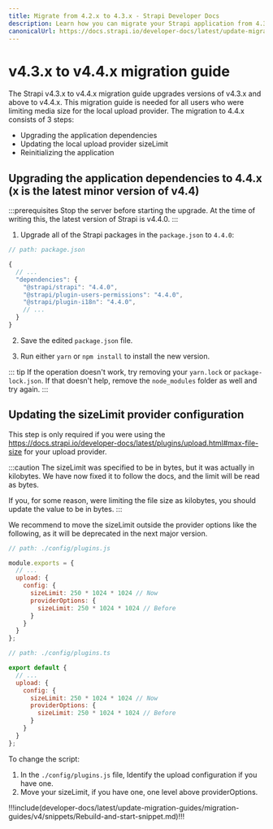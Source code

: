 ```yaml
---
title: Migrate from 4.2.x to 4.3.x - Strapi Developer Docs
description: Learn how you can migrate your Strapi application from 4.3.x to 4.4.x.
canonicalUrl: https://docs.strapi.io/developer-docs/latest/update-migration-guides/migration-guides/v4/migration-guide-4.3.x+-to-4.4.x.html
---
```


# v4.3.x to v4.4.x migration guide

The Strapi v4.3.x to v4.4.x migration guide upgrades versions of v4.3.x and above to v4.4.x. This migration guide is needed for all users who were limiting media size for the local upload provider. The migration to 4.4.x consists of 3 steps:

- Upgrading the application dependencies
- Updating the local upload provider sizeLimit
- Reinitializing the application

## Upgrading the application dependencies to 4.4.x (x is the latest minor version of v4.4)

:::prerequisites
Stop the server before starting the upgrade. At the time of writing this, the latest version of Strapi is v4.4.0.
:::

1. Upgrade all of the Strapi packages in the `package.json` to `4.4.0`:

```jsx
// path: package.json

{
  // ...
  "dependencies": {
    "@strapi/strapi": "4.4.0",
    "@strapi/plugin-users-permissions": "4.4.0",
    "@strapi/plugin-i18n": "4.4.0",
    // ...
  }
}

```

2. Save the edited `package.json` file.

3. Run either `yarn` or `npm install` to install the new version.

::: tip
If the operation doesn't work, try removing your `yarn.lock` or `package-lock.json`. If that doesn't help, remove the `node_modules` folder as well and try again.
:::

## Updating the sizeLimit provider configuration

This step is only required if you were using the https://docs.strapi.io/developer-docs/latest/plugins/upload.html#max-file-size for your upload provider.

:::caution
The sizeLimit was specified to be in bytes, but it was actually in kilobytes. We have now fixed it to follow the docs, and the limit will be read as bytes.

If you, for some reason, were limiting the file size as kilobytes, you should update the value to be in bytes.
:::

We recommend to move the sizeLimit outside the provider options like the following, as it will be deprecated in the next major version.

<code-group>

<code-block title="JAVASCRIPT">

```js
// path: ./config/plugins.js

module.exports = {
  // ...
  upload: {
    config: {
      sizeLimit: 250 * 1024 * 1024 // Now
      providerOptions: {
        sizeLimit: 250 * 1024 * 1024 // Before
      }
    }
  }
};
```

</code-block>

<code-block title="TYPESCRIPT">

```js
// path: ./config/plugins.ts

export default {
  // ...
  upload: {
    config: {
      sizeLimit: 250 * 1024 * 1024 // Now
      providerOptions: {
        sizeLimit: 250 * 1024 * 1024 // Before
      }
    }
  }
};
```

</code-block>

</code-group>


To change the script:

1. In the `./config/plugins.js` file, Identify the upload configuration if you have one.
2. Move your sizeLimit, if you have one, one level above providerOptions.


!!!include(developer-docs/latest/update-migration-guides/migration-guides/v4/snippets/Rebuild-and-start-snippet.md)!!!
